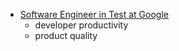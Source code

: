 * [Software Engineer in Test at Google](https://plus.google.com/+ChaitaliNarla/posts/ZMJmg5sczvM)
  * developer productivity
  * product quality
